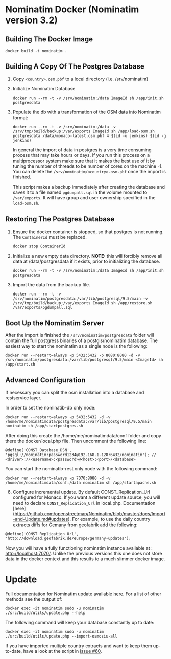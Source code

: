 # Nominatim Docker (Nominatim version 3.2)

## Building The Docker Image
  ```
  docker build -t nominatim .
  ```

## Building A Copy Of The Postgres Database
1. Copy `<country>.osm.pbf` to a local directory (i.e. /srv/nominatim)

1. Initialize Nominatim Database
   ```
   docker run --rm -t -v /srv/nominatim:/data ImageId sh /app/init.sh postgresdata
   ```

1. Populate the db with a transformation of the OSM data into Nominatim format:   
   ```
   docker run --rm -t -v /srv/nominatim:/data -v /srv/tmp/build/backup:/var/exports ImageId sh /app/load-osm.sh postgresdata /data/monaco-latest.osm.pbf 4 $(id -u jenkins) $(id -g jenkins)
   ```
   In general the import of data in postgres is a very time consuming process that may take hours or days.
   If you run this process on a multiprocessor system make sure that it makes the best use of it by tuning the number of threads to be number of cores on the machine -1.
   You can delete the `/srv/nominatim/<country>.osm.pbf` once the import is finished.   

   This script makes a backup immediately after creating the database and saves it to a file named `pgdumpall.sql` in the volume mounted to `/var/exports`. It will have group and user ownership specified in the `load-osm.sh`.  

## Restoring The Postgres Database
1. Ensure the docker container is stopped, so that postgres is not running. The `ContainerId` must be replaced.
   ```
   docker stop ContainerId
   ```

1. Initialize a new empty data directory. **NOTE:** this will forcibly remove all data at /data/postgresdata if it exists, prior to initializing the database.  
   ```
   docker run --rm -t -v /srv/nominatim:/data ImageId sh /app/init.sh postgresdata
   ```

1. Import the data from the backup file.
   ```
   docker run --rm -t -v /srv/nominatim/postgresdata:/var/lib/postgresql/9.5/main -v /srv/tmp/build/backup:/var/exports ImageId sh /app/restore.sh /var/exports/pgdumpall.sql
   ```

## Boot Up the Nominatim Server
   After the import is finished the `/srv/nominatim/postgresdata` folder will contain the full postgress binaries of
   a postgis/nominatim database. The easiest way to start the nominatim as a single node is the following:
   ```
   docker run --restart=always -p 5432:5432 -p 8080:8080 -d -v /srv/nominatim/postgresdata:/var/lib/postgresql/9.5/main <ImageId> sh /app/start.sh
   ```

## Advanced Configuration
If necessary you can split the osm installation into a database and restservice layer.  

   In order to set the  nominatib-db only node:

   ```
   docker run --restart=always -p 5432:5432 -d -v /home/me/nominatimdata/postgresdata:/var/lib/postgresql/9.5/main nominatim sh /app/startpostgres.sh
   ```
   After doing this create the /home/me/nominatimdata/conf folder and copy there the docker/local.php file. Then uncomment the following line:

   ```
   @define('CONST_Database_DSN', 'pgsql://nominatim:password1234@192.168.1.128:6432/nominatim'); // <driver>://<username>:<password>@<host>:<port>/<database>
   ```

   You can start the  nominatib-rest only node with the following command:

   ```
   docker run --restart=always -p 7070:8080 -d -v /home/me/nominatimdata/conf:/data nominatim sh /app/startapache.sh
   ```

6. Configure incremental update. By default CONST_Replication_Url configured for Monaco.
If you want a different update source, you will need to declare `CONST_Replication_Url` in local.php. Documentation [here] (https://github.com/openstreetmap/Nominatim/blob/master/docs/Import-and-Update.md#updates). For example, to use the daily country extracts diffs for Gemany from geofabrik add the following:
  ```
  @define('CONST_Replication_Url', 'http://download.geofabrik.de/europe/germany-updates');
  ```

  Now you will have a fully functioning nominatim instance available at : [http://localhost:7070/](http://localhost:7070). Unlike the previous versions
  this one does not store data in the docker context and this results to a much slimmer docker image.


# Update

Full documentation for Nominatim update available [here](https://github.com/openstreetmap/Nominatim/blob/master/docs/Import-and-Update.md#updates). For a list of other methods see the output of:
  ```
  docker exec -it nominatim sudo -u nominatim ./src/build/utils/update.php --help
  ```

The following command will keep your database constantly up to date:
  ```
  docker exec -it nominatim sudo -u nominatim ./src/build/utils/update.php --import-osmosis-all
  ```
If you have imported multiple country extracts and want to keep them
up-to-date, have a look at the script in
[issue #60](https://github.com/openstreetmap/Nominatim/issues/60).

